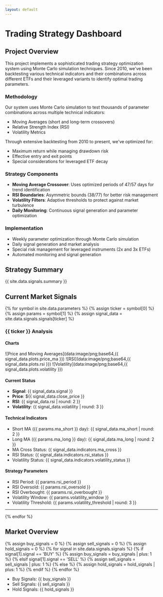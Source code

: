 ```yaml
---
layout: default
---
```


# Trading Strategy Dashboard

## Project Overview

This project implements a sophisticated trading strategy optimization system using Monte Carlo simulation techniques. Since 2010, we've been backtesting various technical indicators and their combinations across different ETFs and their leveraged variants to identify optimal trading parameters.

### Methodology
Our system uses Monte Carlo simulation to test thousands of parameter combinations across multiple technical indicators:
- Moving Averages (short and long-term crossovers)
- Relative Strength Index (RSI)
- Volatility Metrics

Through extensive backtesting from 2010 to present, we've optimized for:
- Maximum return while managing drawdown risk
- Effective entry and exit points
- Special considerations for leveraged ETF decay

### Strategy Components
- **Moving Average Crossover**: Uses optimized periods of 47/57 days for trend identification
- **RSI Boundaries**: Asymmetric bounds (38/77) for better risk management
- **Volatility Filters**: Adaptive thresholds to protect against market turbulence
- **Daily Monitoring**: Continuous signal generation and parameter optimization

### Implementation
- Weekly parameter optimization through Monte Carlo simulation
- Daily signal generation and market analysis
- Special risk management for leveraged instruments (2x and 3x ETFs)
- Automated monitoring and signal generation


## Strategy Summary

{{ site.data.signals.summary }}

## Current Market Signals

{% for symbol in site.data.parameters %}
{% assign ticker = symbol[0] %}
{% assign params = symbol[1] %}
{% assign signal_data = site.data.signals.signals[ticker] %}

### {{ ticker }} Analysis

#### Charts
![Price and Moving Averages](data:image/png;base64,{{ signal_data.plots.price_ma }})
![RSI](data:image/png;base64,{{ signal_data.plots.rsi }})
![Volatility](data:image/png;base64,{{ signal_data.plots.volatility }})

#### Current Status
- **Signal**: {{ signal_data.signal }}
- **Price**: ${{ signal_data.close_price }}
- **RSI**: {{ signal_data.rsi | round: 2 }}
- **Volatility**: {{ signal_data.volatility | round: 3 }}

#### Technical Indicators
- Short MA ({{ params.ma_short }} day): {{ signal_data.ma_short | round: 2 }}
- Long MA ({{ params.ma_long }} day): {{ signal_data.ma_long | round: 2 }}
- MA Cross Status: {{ signal_data.indicators.ma_cross }}
- RSI Status: {{ signal_data.indicators.rsi_status }}
- Volatility Status: {{ signal_data.indicators.volatility_status }}

#### Strategy Parameters
- RSI Period: {{ params.rsi_period }}
- RSI Oversold: {{ params.rsi_oversold }}
- RSI Overbought: {{ params.rsi_overbought }}
- Volatility Window: {{ params.volatility_window }}
- Volatility Threshold: {{ params.volatility_threshold | round: 3 }}

---

{% endfor %}



## Market Overview

{% assign buy_signals = 0 %}
{% assign sell_signals = 0 %}
{% assign hold_signals = 0 %}
{% for signal in site.data.signals.signals %}
  {% if signal[1].signal == 'BUY' %}
    {% assign buy_signals = buy_signals | plus: 1 %}
  {% elsif signal[1].signal == 'SELL' %}
    {% assign sell_signals = sell_signals | plus: 1 %}
  {% else %}
    {% assign hold_signals = hold_signals | plus: 1 %}
  {% endif %}
{% endfor %}

- Buy Signals: {{ buy_signals }}
- Sell Signals: {{ sell_signals }}
- Hold Signals: {{ hold_signals }}